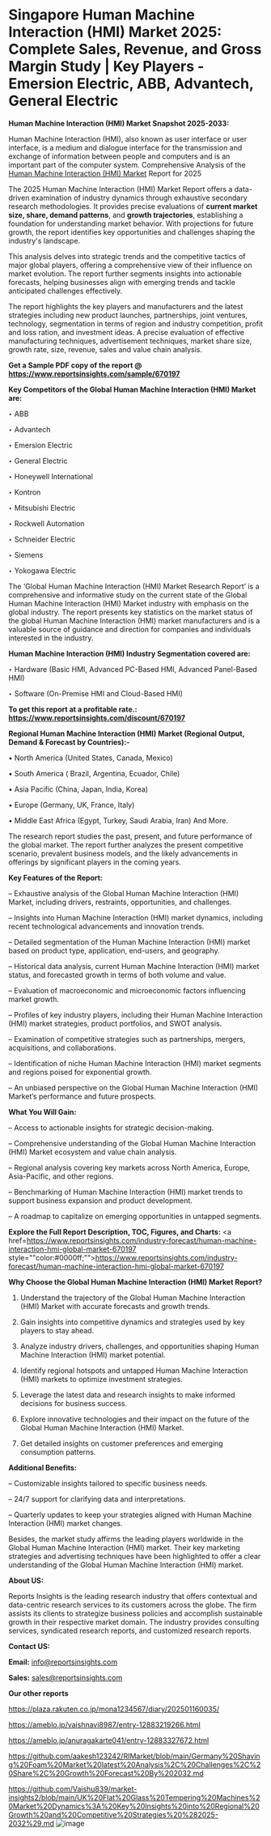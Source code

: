 # Singapore Human Machine Interaction (HMI) Market 2025: Complete Sales, Revenue, and Gross Margin Study | Key Players - Emersion Electric, ABB, Advantech, General Electric

<strong>Human Machine Interaction (HMI) Market Snapshot 2025-2033:</strong>

Human Machine Interaction (HMI), also known as user interface or user interface, is a medium and dialogue interface for the transmission and exchange of information between people and computers and is an important part of the computer system. Comprehensive Analysis of the <a href=https://www.reportsinsights.com/sample/670197>Human Machine Interaction (HMI) Market</a> Report for 2025

The 2025 Human Machine Interaction (HMI) Market Report offers a data-driven examination of industry dynamics through exhaustive secondary research methodologies. It provides precise evaluations of <strong>current market size, share, demand patterns</strong>, and <strong>growth trajectories</strong>, establishing a foundation for understanding market behavior. With projections for future growth, the report identifies key opportunities and challenges shaping the industry's landscape.

This analysis delves into strategic trends and the competitive tactics of major global players, offering a comprehensive view of their influence on market evolution. The report further segments insights into actionable forecasts, helping businesses align with emerging trends and tackle anticipated challenges effectively.

The report highlights the key players and manufacturers and the latest strategies including new product launches, partnerships, joint ventures, technology, segmentation in terms of region and industry competition, profit and loss ration, and investment ideas. A precise evaluation of effective manufacturing techniques, advertisement techniques, market share size, growth rate, size, revenue, sales and value chain analysis.

<strong>Get a Sample PDF copy of the report @ <a href=https://www.reportsinsights.com/sample/670197 style=color:#0000ff;>https://www.reportsinsights.com/sample/670197</a></strong>

<strong>Key Competitors of the Global Human Machine Interaction (HMI) Market are:</strong>

‣ ABB

‣ Advantech

‣ Emersion Electric

‣ General Electric

‣ Honeywell International

‣ Kontron

‣ Mitsubishi Electric

‣ Rockwell Automation

‣ Schneider Electric

‣ Siemens

‣ Yokogawa Electric

The ‘Global Human Machine Interaction (HMI) Market Research Report’ is a comprehensive and informative study on the current state of the Global Human Machine Interaction (HMI) Market industry with emphasis on the global industry. The report presents key statistics on the market status of the global Human Machine Interaction (HMI) market manufacturers and is a valuable source of guidance and direction for companies and individuals interested in the industry.

<strong>Human Machine Interaction (HMI) Industry Segmentation covered are:</strong>

‣ Hardware (Basic HMI, Advanced PC-Based HMI, Advanced Panel-Based HMI)

‣ Software (On-Premise HMI and Cloud-Based HMI)

<strong>To get this report at a profitable rate.: <a href=https://www.reportsinsights.com/discount/670197 style=color:#0000ff;>https://www.reportsinsights.com/discount/670197</a></strong>

<strong>Regional Human Machine Interaction (HMI) Market (Regional Output, Demand &amp; Forecast by Countries):-</strong>

• North America (United States, Canada, Mexico)

• South America ( Brazil, Argentina, Ecuador, Chile)

• Asia Pacific (China, Japan, India, Korea)

• Europe (Germany, UK, France, Italy)

• Middle East Africa (Egypt, Turkey, Saudi Arabia, Iran) And More.

The research report studies the past, present, and future performance of the global market. The report further analyzes the present competitive scenario, prevalent business models, and the likely advancements in offerings by significant players in the coming years.

<strong>Key Features of the Report:</strong>

– Exhaustive analysis of the Global Human Machine Interaction (HMI) Market, including drivers, restraints, opportunities, and challenges.

– Insights into Human Machine Interaction (HMI) market dynamics, including recent technological advancements and innovation trends.

– Detailed segmentation of the Human Machine Interaction (HMI) market based on product type, application, end-users, and geography.

– Historical data analysis, current Human Machine Interaction (HMI) market status, and forecasted growth in terms of both volume and value.

– Evaluation of macroeconomic and microeconomic factors influencing market growth.

– Profiles of key industry players, including their Human Machine Interaction (HMI) market strategies, product portfolios, and SWOT analysis.

– Examination of competitive strategies such as partnerships, mergers, acquisitions, and collaborations.

– Identification of niche Human Machine Interaction (HMI) market segments and regions poised for exponential growth.

– An unbiased perspective on the Global Human Machine Interaction (HMI) Market’s performance and future prospects.

<strong>What You Will Gain:</strong>

– Access to actionable insights for strategic decision-making.

– Comprehensive understanding of the Global Human Machine Interaction (HMI) Market ecosystem and value chain analysis.

– Regional analysis covering key markets across North America, Europe, Asia-Pacific, and other regions.

– Benchmarking of Human Machine Interaction (HMI) market trends to support business expansion and product development.

– A roadmap to capitalize on emerging opportunities in untapped segments.

<strong>Explore the Full Report Description, TOC, Figures, and Charts:</strong>
<a href=https://www.reportsinsights.com/industry-forecast/human-machine-interaction-hmi-global-market-670197 style=""color:#0000ff;"">https://www.reportsinsights.com/industry-forecast/human-machine-interaction-hmi-global-market-670197</a>

<strong>Why Choose the Global Human Machine Interaction (HMI) Market Report?</strong>

1. Understand the trajectory of the Global Human Machine Interaction (HMI) Market with accurate forecasts and growth trends.

2. Gain insights into competitive dynamics and strategies used by key players to stay ahead.

3. Analyze industry drivers, challenges, and opportunities shaping Human Machine Interaction (HMI) market potential.

4. Identify regional hotspots and untapped Human Machine Interaction (HMI) markets to optimize investment strategies.

5. Leverage the latest data and research insights to make informed decisions for business success.

6. Explore innovative technologies and their impact on the future of the Global Human Machine Interaction (HMI) Market.

7. Get detailed insights on customer preferences and emerging consumption patterns.

<strong>Additional Benefits:</strong>

– Customizable insights tailored to specific business needs.

– 24/7 support for clarifying data and interpretations.

– Quarterly updates to keep your strategies aligned with Human Machine Interaction (HMI) market changes.

Besides, the market study affirms the leading players worldwide in the Global Human Machine Interaction (HMI) market. Their key marketing strategies and advertising techniques have been highlighted to offer a clear understanding of the Global Human Machine Interaction (HMI) market.

<strong><strong>About US</strong>:</strong>

Reports Insights is the leading research industry that offers contextual and data-centric research services to its customers across the globe. The firm assists its clients to strategize business policies and accomplish sustainable growth in their respective market domain. The industry provides consulting services, syndicated research reports, and customized research reports.

<strong>Contact US:</strong>

<p class=><b>Email:</b> <a href=mailto:info@reportsinsights.com>info@reportsinsights.com</a></p>
<p class=><b>Sales:</b> <a href=mailto:sales@reportsinsights.com>sales@reportsinsights.com</a></p>

<strong>Our other reports</strong>

<a href=https://plaza.rakuten.co.jp/mona1234567/diary/202501160035/>https://plaza.rakuten.co.jp/mona1234567/diary/202501160035/</a>

<a href=https://ameblo.jp/vaishnavi8987/entry-12883219266.html>https://ameblo.jp/vaishnavi8987/entry-12883219266.html</a>

<a href=https://ameblo.jp/anuragakarte041/entry-12883327672.html>https://ameblo.jp/anuragakarte041/entry-12883327672.html</a>

<a href=https://github.com/aakesh123242/RIMarket/blob/main/Germany%20Shaving%20Foam%20Market%20latest%20Analysis%2C%20Challenges%2C%20Share%2C%20Growth%20Forecast%20By%202032.md>https://github.com/aakesh123242/RIMarket/blob/main/Germany%20Shaving%20Foam%20Market%20latest%20Analysis%2C%20Challenges%2C%20Share%2C%20Growth%20Forecast%20By%202032.md</a>

<a href=https://github.com/Vaishu839/market-insights2/blob/main/UK%20Flat%20Glass%20Tempering%20Machines%20Market%20Dynamics%3A%20Key%20Insights%20into%20Regional%20Growth%20and%20Competitive%20Strategies%20%282025-2032%29.md>https://github.com/Vaishu839/market-insights2/blob/main/UK%20Flat%20Glass%20Tempering%20Machines%20Market%20Dynamics%3A%20Key%20Insights%20into%20Regional%20Growth%20and%20Competitive%20Strategies%20%282025-2032%29.md</a>
![image](https://github.com/user-attachments/assets/01143e34-bf02-43b7-b18a-ccb9f96b9228)
